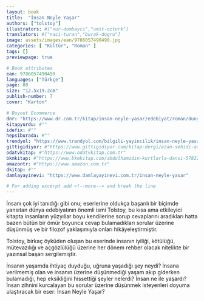 ```yaml
---
layout: book
title:  "İnsan Neyle Yaşar"
authors: ["tolstoy"]
illustrators: #["nur-dombayci","umit-ozturk"]
translators: #["naci-turan","burak-dogru"]
image: assets/images/ean/9786057490490.jpg
categories: [ "Kültür", "Roman" ]
tags: []
previewpage: true

# Book attributes
ean: 9786057490490
languages: ["Türkçe"]
page: 80
size: "12.5x19.2cm"
publish-number: 7
cover: "Karton"

# Buyout Ecommerce
dnr: "https://www.dr.com.tr/kitap/insan-neyle-yasar/edebiyat/roman/dunya-klasik/urunno=0002011731001"
kitapyurdu: #""
idefix: #""
hepsiburada: #""
trendyol: "https://www.trendyol.com/bilgili-yayincilik/insan-neyle-yasar-p-382808096?boutiqueId=61&merchantId=126218&filterOverPriceListings=false&sav=true"
gittigidiyor: #"https://www.gittigidiyor.com/kitap-dergi/ezan-sehidi-adnan-menderes_pdp_732728793"
odatvkitap: #"https://www.odatvkitap.com.tr"
bkmkitap: #"https://www.bkmkitap.com/abdulhamidin-kurtlarla-dansi-578226"
amazontr: #"https://www.amazon.com.tr"
dkitap: #""
damlayayinevi: "https://www.damlayayinevi.com.tr/insan-neyle-yasar"

# For adding excerpt add <!--more--> and break the line
---
```

İnsanı çok iyi tanıdığı gibi onu; eserlerine oldukça başarılı bir biçimde yansıtan dünya edebiyatının önemli ismi Tolstoy, bu kısa ama etkileyici kitapta insanların yüzyıllar boyu kendilerine sorup cevaplarını aradıkları hatta bazen bütün bir ömür boyunca cevap bulamadıkları sorular üzerine düşünmüş ve bir filozof yaklaşımıyla onları hikâyeleştirmiştir.

Tolstoy, birkaç öyküden oluşan bu eserinde insanın iyiliği, kötülüğü, mütevazılığı ve açgözlülüğü üzerine her dönem rehber olacak nitelikte bir yazınsal başarı sergilemiştir.

İnsanın yaşamda ihtiyaç duyduğu, uğruna yaşadığı şey neydi?
İnsana verilmemiş olan ve insanın üzerine düşünmediği yaşam akıp giderken bulamadığı, hep eksikliğini hissettiği şeyler nelerdi?
İnsan ne ile yaşardı?
İnsan zihnini kurcalayan bu sorular üzerine düşünmek isteyenleri doyuma ulaştıracak bir eser: İnsan Neyle Yaşar?


<!--more--> 